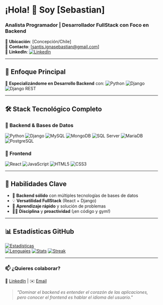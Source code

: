 # ¡Hola! 👋 Soy [Sebastian]
### **Analista Programador | Desarrollador FullStack con Foco en Backend**

📍 **Ubicación**: [Concepción/Chile]  
📧 **Contacto**: [santis.ignasebastian@gmail.com]  
💼 **LinkedIn**: [![LinkedIn](https://img.shields.io/badge/-LinkedIn-0077B5?style=flat&logo=linkedin)](https://www.linkedin.com/in/sebastian-santis-19a89924b/)

---

## 🎯 **Enfoque Principal**
🚀 **Especializándome en Desarrollo Backend** con:
![Python](https://img.shields.io/badge/-Python-3776AB?logo=python&logoColor=white)
![Django](https://img.shields.io/badge/-Django-092E20?logo=django&logoColor=white)
![Django REST](https://img.shields.io/badge/-Django%20REST-FF1709?logo=django&logoColor=white)

---

## 🛠 **Stack Tecnológico Completo**

### 🔷 **Backend & Bases de Datos**
![Python](https://img.shields.io/badge/-Python-3776AB?logo=python&logoColor=white)
![Django](https://img.shields.io/badge/-Django-092E20?logo=django&logoColor=white)
![MySQL](https://img.shields.io/badge/-MySQL-4479A1?logo=mysql&logoColor=white)
![MongoDB](https://img.shields.io/badge/-MongoDB-47A248?logo=mongodb&logoColor=white)
![SQL Server](https://img.shields.io/badge/-SQL%20Server-CC2927?logo=microsoft-sql-server&logoColor=white)
![MariaDB](https://img.shields.io/badge/-MariaDB-003545?logo=mariadb&logoColor=white)
![PostgreSQL](https://img.shields.io/badge/-PostgreSQL-4169E1?logo=postgresql&logoColor=white)

### 🎨 **Frontend**
![React](https://img.shields.io/badge/-React-61DAFB?logo=react&logoColor=black)
![JavaScript](https://img.shields.io/badge/-JavaScript-F7DF1E?logo=javascript&logoColor=black)
![HTML5](https://img.shields.io/badge/-HTML5-E34F26?logo=html5&logoColor=white)
![CSS3](https://img.shields.io/badge/-CSS3-1572B6?logo=css3&logoColor=white)

---

## 🌟 **Habilidades Clave**
- 🚀 **Backend sólido** con múltiples tecnologías de bases de datos
- 💡 **Versatilidad FullStack** (React + Django)
- 🧠 **Aprendizaje rápido** y solución de problemas
- 🏋️‍♂️ **Disciplina** y **proactividad** (¡en código y gym!)

---

## 📊 **Estadísticas GitHub**
[![Estadísticas](https://github-readme-stats.vercel.app/api?username=tuUsuario&show_icons=true&theme=dark&hide_border=true&include_all_commits=true)](https://github.com/sebastiansantis1)  
[![Lenguajes](https://github-readme-stats.vercel.app/api/top-langs/?username=tuUsuario&layout=compact&theme=dark&hide_border=true&langs_count=8)](https://github.com/sebastiansantis1)
[![Stats](https://github-readme-stats.vercel.app/api?username=TU_USERNAME&include_all_commits=true)](https://github.com/sebastiansantis1) [![Streak](https://streak-stats.demolab.com?user=sebastiansantis1)](https://git.io/streak-stats)

---

### 📫 **¿Quieres colaborar?**
🔗 [LinkedIn](https://www.linkedin.com/in/sebastian-santis-19a89924b/) | ✉️ [Email](santis.ignasebastian@gmail.com)

> *"Dominar el backend es entender el corazón de las aplicaciones, pero conocer el frontend es hablar el idioma del usuario."*
